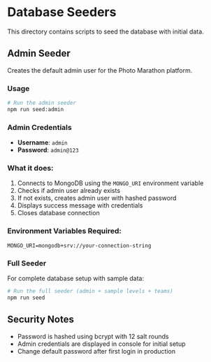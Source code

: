 # Database Seeders

This directory contains scripts to seed the database with initial data.

## Admin Seeder

Creates the default admin user for the Photo Marathon platform.

### Usage

```bash
# Run the admin seeder
npm run seed:admin
```

### Admin Credentials
- **Username**: `admin`
- **Password**: `admin@123`

### What it does:
1. Connects to MongoDB using the `MONGO_URI` environment variable
2. Checks if admin user already exists
3. If not exists, creates admin user with hashed password
4. Displays success message with credentials
5. Closes database connection

### Environment Variables Required:
```env
MONGO_URI=mongodb+srv://your-connection-string
```

### Full Seeder

For complete database setup with sample data:

```bash
# Run the full seeder (admin + sample levels + teams)
npm run seed
```

## Security Notes

- Password is hashed using bcrypt with 12 salt rounds
- Admin credentials are displayed in console for initial setup
- Change default password after first login in production
